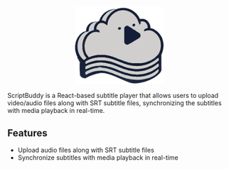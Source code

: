 <p align="center">
  <img src="public/images/logo.png" alt="ScriptBuddy Logo" width="200"/>
</p>

ScriptBuddy is a React-based subtitle player that allows users to upload video/audio files along with SRT subtitle files, synchronizing the subtitles with media playback in real-time.

## Features

- Upload audio files along with SRT subtitle files
- Synchronize subtitles with media playback in real-time